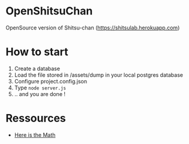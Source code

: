 # OpenShitsuChan
OpenSource version of Shitsu-chan (https://shitsulab.herokuapp.com)

# How to start
1. Create a database
2. Load the file stored in /assets/dump in your local postgres database
3. Configure project.config.json
4. Type `node server.js`
5. .. and you are done !

# Ressources
* [Here is the Math](https://drive.google.com/file/d/1cUjDhK5TFMKzs-fU_xjSHU6rziD9YvL4/view)
